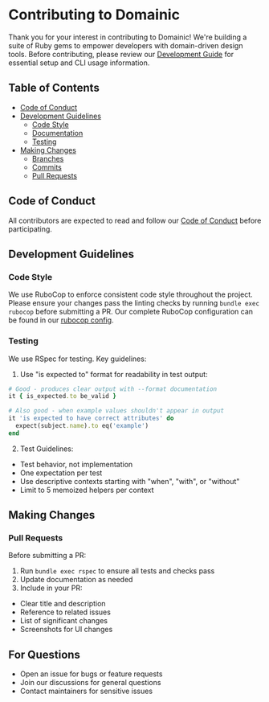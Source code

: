 # Contributing to Domainic

Thank you for your interest in contributing to Domainic! We're building a suite of Ruby gems to empower developers with
domain-driven design tools. Before contributing, please review our [Development Guide](./../README.md#development) for
essential setup and CLI usage information.

## Table of Contents

* [Code of Conduct](#code-of-conduct)
* [Development Guidelines](#development-guidelines)
  * [Code Style](#code-style)
  * [Documentation](#documentation)
  * [Testing](#testing)
* [Making Changes](#making-changes)
  * [Branches](#branches)
  * [Commits](#commits)
  * [Pull Requests](#pull-requests)

## Code of Conduct

All contributors are expected to read and follow our [Code of Conduct](./CODE_OF_CONDUCT.md) before participating.

## Development Guidelines

### Code Style

We use RuboCop to enforce consistent code style throughout the project. Please ensure your changes pass the linting
checks by running `bundle exec rubocop` before submitting a PR. Our complete RuboCop configuration can be found in our
[rubocop config](./../.rubocop.yml).

### Testing

We use RSpec for testing. Key guidelines:

1. Use "is expected to" format for readability in test output:

  ```ruby
  # Good - produces clear output with --format documentation
  it { is_expected.to be_valid }

  # Also good - when example values shouldn't appear in output
  it 'is expected to have correct attributes' do
    expect(subject.name).to eq('example')
  end
```

2. Test Guidelines:
* Test behavior, not implementation
* One expectation per test
* Use descriptive contexts starting with "when", "with", or "without"
* Limit to 5 memoized helpers per context

## Making Changes

### Pull Requests

Before submitting a PR:

1. Run `bundle exec rspec` to ensure all tests and checks pass
2. Update documentation as needed
3. Include in your PR:
* Clear title and description
* Reference to related issues
* List of significant changes
* Screenshots for UI changes

## For Questions

* Open an issue for bugs or feature requests
* Join our discussions for general questions
* Contact maintainers for sensitive issues
